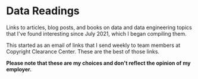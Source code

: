 # Data Readings
Links to articles, blog posts, and books on data and data engineering topics that I've found interesting since July 2021, which I began compiling them.

This started as an email of links that I send weekly to team members at Copyright Clearance Center. These are the best of those links.

**Please note that these are my choices and don't reflect the opinion of my employer.**
